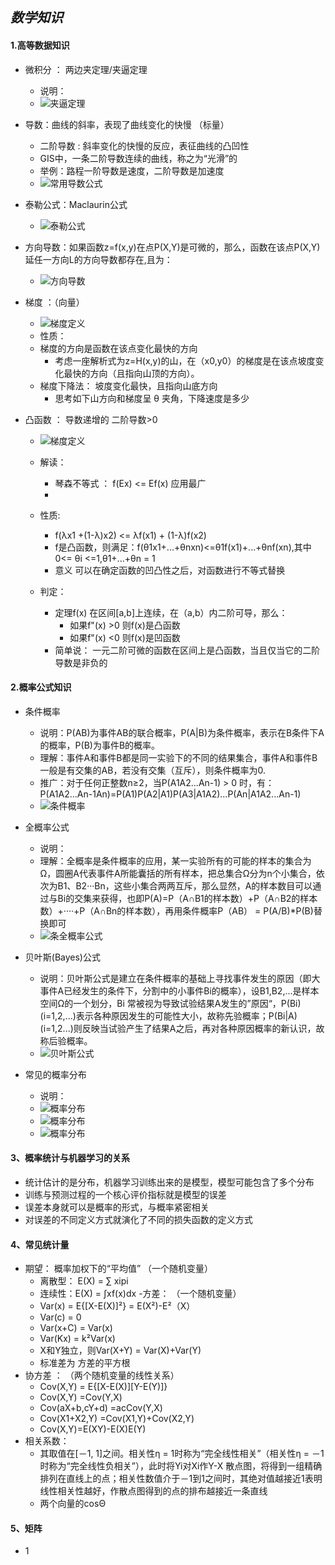## ***数学知识***  
#### 1.高等数据知识  
   - 微积分 ： 两边夹定理/夹逼定理
      - 说明：
      - ![夹逼定理](https://github.com/harveyhwliu/Machine_Learning_Repository/blob/master/001math/image/1_math_jiabidingli.png?raw=true)

   - 导数：曲线的斜率，表现了曲线变化的快慢  （标量）
      - 二阶导数 : 斜率变化的快慢的反应，表征曲线的凸凹性
	  - GIS中，一条二阶导数连续的曲线，称之为“光滑”的
      - 举例：路程一阶导数是速度，二阶导数是加速度
	  - ![常用导数公式](https://github.com/harveyhwliu/Machine_Learning_Repository/blob/master/001math/image/2_daoshu.png?raw=true)

   
   - 泰勒公式：Maclaurin公式
      - ![泰勒公式](https://github.com/harveyhwliu/Machine_Learning_Repository/blob/master/001math/image/3_tyler_gongshi.png?raw=true)

   
   - 方向导数：如果函数z=f(x,y)在点P(X,Y)是可微的，那么，函数在该点P(X,Y)延任一方向L的方向导数都存在,且为：
      - ![方向导数](https://github.com/harveyhwliu/Machine_Learning_Repository/blob/master/001math/image/4_fangxiangdaoshu.png?raw=true)  

   
   - 梯度 ：（向量）
      - ![梯度定义](https://github.com/harveyhwliu/Machine_Learning_Repository/blob/master/001math/image/5_grad_definition.png?raw=true)  
	  - 性质：
	  - 梯度的方向是函数在该点变化最快的方向
	     - 考虑一座解析式为z=H(x,y)的山，在（x0,y0）的梯度是在该点坡度变化最快的方向（且指向山顶的方向）。
	  - 梯度下降法：  坡度变化最快，且指向山底方向  
	     - 思考如下山方向和梯度呈 θ 夹角，下降速度是多少

   
   - 凸函数 ： 导数递增的  二阶导数>0
      - ![梯度定义](https://github.com/harveyhwliu/Machine_Learning_Repository/blob/master/001math/image/6_tuhanshudingyi.png?raw=true)  
	  - 解读：
	     - 琴森不等式 ： f(Ex) <= Ef(x)  应用最广
		 - 
	  - 性质:
         - f(λx1 +(1-λ)x2) <= λf(x1) + (1-λ)f(x2)	  
	     - f是凸函数，则满足：f(θ1x1+...+θnxn)<=θ1f(x1)+...+θnf(xn),其中 0<= θi <=1,θ1+...+θn = 1
		 - 意义 可以在确定函数的凹凸性之后，对函数进行不等式替换
		 
	  - 判定：
	     - 定理f(x) 在区间[a,b]上连续，在（a,b）内二阶可导，那么：
		    - 如果f"(x) >0  则f(x)是凸函数
			- 如果f"(x) <0  则f(x)是凹函数
	     - 简单说： 一元二阶可微的函数在区间上是凸函数，当且仅当它的二阶导数是非负的
		 

#### 2.概率公式知识  
   - 条件概率
      - 说明：P(AB)为事件AB的联合概率，P(A|B)为条件概率，表示在B条件下A的概率，P(B)为事件B的概率。
	  - 理解：事件A和事件B都是同一实验下的不同的结果集合，事件A和事件B一般是有交集的AB，若没有交集（互斥），则条件概率为0.
	  - 推广：对于任何正整数n≥2，当P(A1A2...An-1) > 0 时，有：P(A1A2...An-1An)=P(A1)P(A2|A1)P(A3|A1A2)...P(An|A1A2...An-1)
      - ![条件概率](https://github.com/harveyhwliu/Machine_Learning_Repository/blob/master/001math/image/1_tiaojiangailv.png?raw=true)
 
   
   - 全概率公式
      - 说明：
	  - 理解：全概率是条件概率的应用，某一实验所有的可能的样本的集合为Ω，圆圈A代表事件A所能囊括的所有样本，把总集合Ω分为n个小集合，依次为B1、B2···Bn，这些小集合两两互斥，那么显然，A的样本数目可以通过与Bi的交集来获得，也即P(A)=P（A∩B1的样本数）+P（A∩B2的样本数）+····+P（A∩Bn的样本数），再用条件概率P（AB） = P(A/B)*P(B)替换即可
      - ![条全概率公式](https://github.com/harveyhwliu/Machine_Learning_Repository/blob/master/001math/image/2_quangailvgongshi.png?raw=true)
   
   
   - 贝叶斯(Bayes)公式
      - 说明：贝叶斯公式是建立在条件概率的基础上寻找事件发生的原因（即大事件A已经发生的条件下，分割中的小事件Bi的概率），设B1,B2,...是样本空间Ω的一个划分，Bi 常被视为导致试验结果A发生的”原因“，P(Bi)(i=1,2,...)表示各种原因发生的可能性大小，故称先验概率；P(Bi|A)(i=1,2...)则反映当试验产生了结果A之后，再对各种原因概率的新认识，故称后验概率。
      - ![贝叶斯公式](https://github.com/harveyhwliu/Machine_Learning_Repository/blob/master/001math/image/3_bayes.png?raw=true)
 
   
   - 常见的概率分布
      - 说明：
      - ![概率分布](https://github.com/harveyhwliu/Machine_Learning_Repository/blob/master/001math/image/4_gailvfenpu.png?raw=true)
      - ![概率分布](https://github.com/harveyhwliu/Machine_Learning_Repository/blob/master/001math/image/7_fenbu1.png?raw=true)
      - ![概率分布](https://github.com/harveyhwliu/Machine_Learning_Repository/blob/master/001math/image/8_fenbu2.png?raw=true)
   

#### 3、概率统计与机器学习的关系
   - 统计估计的是分布，机器学习训练出来的是模型，模型可能包含了多个分布
   - 训练与预测过程的一个核心评价指标就是模型的误差
   - 误差本身就可以是概率的形式，与概率紧密相关
   - 对误差的不同定义方式就演化了不同的损失函数的定义方式


#### 4、常见统计量
   - 期望： 概率加权下的“平均值”  （一个随机变量）
      - 离散型： E(X) = ∑ xipi
      - 连续性：E(X) = ∫xf(x)dx
   -方差：  （一个随机变量）
      - Var(x) = E{[X-E(X)]²} = E(X²)-E²（X）
	  - Var(c) = 0
	  - Var(x+C) = Var(x)
	  - Var(Kx) = k²Var(x)
	  - X和Y独立，则Var(X+Y) = Var(X)+Var(Y)
	  - 标准差为 方差的平方根
   - 协方差 ： （两个随机变量的线性关系）
      - Cov(X,Y) = E{[X-E(X)][Y-E(Y)]}
      - Cov(X,Y) =Cov(Y,X)
      - Cov(aX+b,cY+d) =acCov(Y,X)	  
      - Cov(X1+X2,Y) =Cov(X1,Y)+Cov(X2,Y)
	  - Cov(X,Y)=E(XY)-E(X)E(Y)
   - 相关系数：
      - 其取值在[－1, 1]之间。相关性η = 1时称为“完全线性相关”（相关性η = －1时称为“完全线性负相关”），此时将Yi对Xi作Y-X 散点图，将得到一组精确排列在直线上的点；相关性数值介于－1到1之间时，其绝对值越接近1表明线性相关性越好，作散点图得到的点的排布越接近一条直线
      - 两个向量的cosΘ

	  
#### 5、矩阵
   - 1